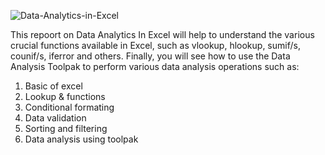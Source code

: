 ![Data-Analytics-in-Excel](https://editor.analyticsvidhya.com/uploads/81456q6nEcGjZ0A.gif)

This repoort on Data Analytics In Excel will help to understand the various crucial functions available in Excel, such as vlookup, hlookup, sumif/s, counif/s, iferror and others. Finally, you will see how to use the Data Analysis Toolpak to perform various data analysis operations such as:
1. Basic of excel 
2. Lookup & functions
3. Conditional formating
4. Data validation
5. Sorting and filtering
6. Data analysis using toolpak
